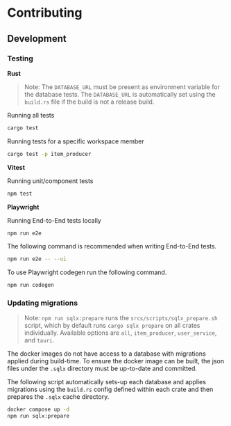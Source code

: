 # Contributing

## Development

### Testing

**Rust**

> Note: The `DATABASE_URL` must be present as environment variable for the database tests. The `DATABASE_URL` is automatically set using the `build.rs` file if the build is not a release build.

Running all tests

```sh
cargo test
```

Running tests for a specific workspace member

```sh
cargo test -p item_producer
```

**Vitest**

Running unit/component tests

```sh
npm test
```

**Playwright**

Running End-to-End tests locally

```sh
npm run e2e
```

The following command is recommended when writing End-to-End tests.

```sh
npm run e2e -- --ui
```

To use Playwright codegen run the following command.

```sh
npm run codegen
```

### Updating migrations

> Note: `npm run sqlx:prepare` runs the `srcs/scripts/sqlx_prepare.sh` script, which by default runs `cargo sqlx prepare` on all crates individually. Available options are `all`, `item_producer`, `user_service`, and `tauri`.

The docker images do not have access to a database with migrations applied during build-time. To ensure the docker image can be built, the json files under the `.sqlx` directory must be up-to-date and committed.

The following script automatically sets-up each database and applies migrations using the `build.rs` config defined within each crate and then prepares the `.sqlx` cache directory.

```sh
docker compose up -d
npm run sqlx:prepare
```
